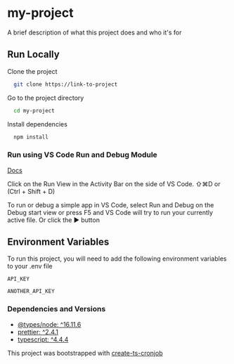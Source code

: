 # my-project
A brief description of what this project does and who it's for


## Run Locally

Clone the project

```bash
  git clone https://link-to-project
```

Go to the project directory

```bash
  cd my-project
```

Install dependencies

```bash
  npm install
```
### Run using VS Code Run and Debug Module
[Docs](https://code.visualstudio.com/docs/editor/debugging)

Click on the Run View in the Activity Bar on the side of VS Code.  ⇧⌘D or (Ctrl + Shift + D)

To run or debug a simple app in VS Code, select Run and Debug on the Debug start view or press F5 and VS Code will try to run your currently active file. Or click the ▶ button

## Environment Variables

To run this project, you will need to add the following environment variables to your .env file

`API_KEY`

`ANOTHER_API_KEY`


### Dependencies and Versions
* [@types/node: ^16.11.6](https://www.npmjs.com/package/@types/node)
* [prettier: ^2.4.1](https://www.npmjs.com/package/prettier)
* [typescript: ^4.4.4](https://www.npmjs.com/package/typescript)

This project was bootstrapped with [create-ts-cronjob](https://github.com/brian-trann/create-ts-cronjob)
